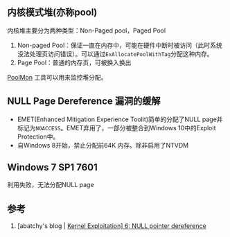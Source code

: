 ## 内核模式堆(亦称pool)

内核堆主要分为两种类型：Non-Paged pool，Paged Pool

1. Non-paged Pool：保证一直在内存中，可能在硬件中断时被访问（此时系统没法处理页访问错误）。可以通过`ExAllocatePoolWithTag`分配这种内存。
2. Page Pool：普通的内存页，可被换入换出

[PoolMon](https://docs.microsoft.com/en-us/windows-hardware/drivers/devtest/poolmon) 工具可以用来监控堆分配。

## NULL Page Dereference 漏洞的缓解

- EMET(Enhanced Mitigation Experience Toolit)简单的分配了NULL page并标记为`NOACCESS`。EMET弃用了，一部分被整合到Windows 10中的Exploit Protection中。
- 自Windows 8开始，禁止分配前64K 内存。除非启用了NTVDM

## Windows 7 SP1 7601

利用失败，无法分配NULL page

## 参考

1. [abatchy's blog | [Kernel Exploitation\] 6: NULL pointer dereference](https://www.abatchy.com/2018/01/kernel-exploitation-6)